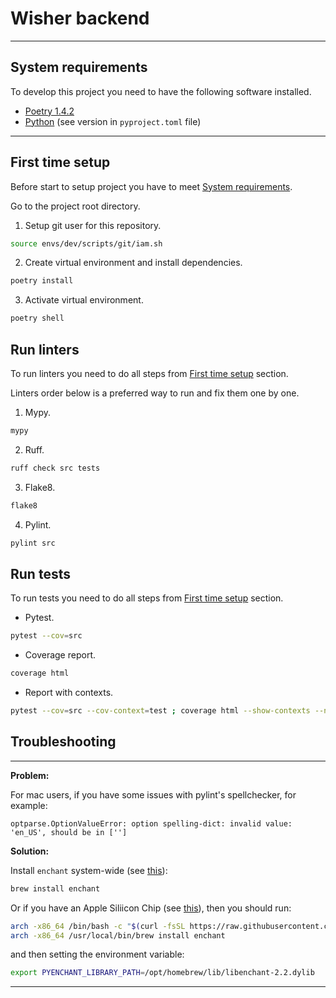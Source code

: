 # Wisher backend

***

## System requirements

To develop this project you need to have the following software installed.

- [Poetry 1.4.2](https://python-poetry.org/docs/)
- [Python](https://www.python.org/) (see version in `pyproject.toml` file)

***

## First time setup

Before start to setup project you have to meet [System requirements](#system-requirements).

Go to the project root directory.

1. Setup git user for this repository.
```bash
source envs/dev/scripts/git/iam.sh
```

2. Create virtual environment and install dependencies.
```bash
poetry install
```

3. Activate virtual environment.
```bash
poetry shell
```


## Run linters

To run linters you need to do all steps from [First time setup](#first-time-setup) section.

Linters order below is a preferred way to run and fix them one by one.

1. Mypy.
```bash
mypy
```

2. Ruff.
```bash
ruff check src tests
```

3. Flake8.
```bash
flake8
```

4. Pylint.
```bash
pylint src
```


## Run tests

To run tests you need to do all steps from [First time setup](#first-time-setup) section.

- Pytest.
```bash
pytest --cov=src
```

- Coverage report.
```bash
coverage html
```

- Report with contexts.
```bash
pytest --cov=src --cov-context=test ; coverage html --show-contexts --no-skip-covered
```

## Troubleshooting

***

**Problem:**

For mac users, if you have some issues with pylint's spellchecker, for example:
```text
optparse.OptionValueError: option spelling-dict: invalid value: 'en_US', should be in ['']
```

**Solution:**

Install `enchant` system-wide (see [this](https://stackoverflow.com/a/27162411/8431075)):
```bash
brew install enchant
```

Or if you have an Apple Siliicon Chip (see [this](https://stackoverflow.com/a/73052239/8431075)), then you should run:
```bash
arch -x86_64 /bin/bash -c "$(curl -fsSL https://raw.githubusercontent.com/Homebrew/install/HEAD/install.sh)"
arch -x86_64 /usr/local/bin/brew install enchant
```
and then setting the environment variable:
```bash
export PYENCHANT_LIBRARY_PATH=/opt/homebrew/lib/libenchant-2.2.dylib
```

***
